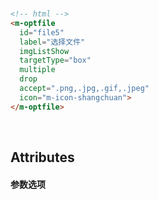 <br />

```html
<!-- html -->
<m-optfile
  id="file5"
  label="选择文件"
  imgListShow
  targetType="box"
  multiple
  drop
  accept=".png,.jpg,.gif,.jpeg"
  icon="m-icon-shangchuan">
</m-optfile>
```
<br />

## Attributes
#### 参数选项
<br/>
